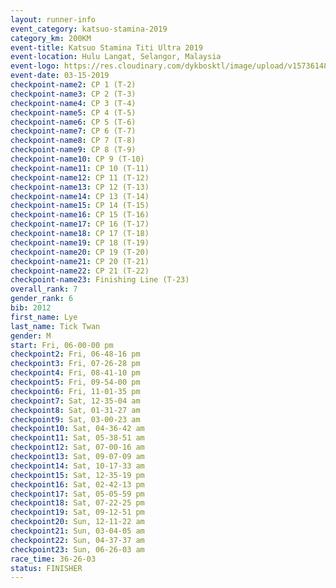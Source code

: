```yaml
---
layout: runner-info 
event_category: katsuo-stamina-2019 
category_km: 200KM 
event-title: Katsuo Stamina Titi Ultra 2019 
event-location: Hulu Langat, Selangor, Malaysia 
event-logo: https://res.cloudinary.com/dykbosktl/image/upload/v1573614825/Logo/Logo_p7ft6n.png
event-date: 03-15-2019 
checkpoint-name2: CP 1 (T-2) 
checkpoint-name3: CP 2 (T-3) 
checkpoint-name4: CP 3 (T-4) 
checkpoint-name5: CP 4 (T-5) 
checkpoint-name6: CP 5 (T-6) 
checkpoint-name7: CP 6 (T-7) 
checkpoint-name8: CP 7 (T-8) 
checkpoint-name9: CP 8 (T-9) 
checkpoint-name10: CP 9 (T-10) 
checkpoint-name11: CP 10 (T-11) 
checkpoint-name12: CP 11 (T-12) 
checkpoint-name13: CP 12 (T-13) 
checkpoint-name14: CP 13 (T-14) 
checkpoint-name15: CP 14 (T-15) 
checkpoint-name16: CP 15 (T-16) 
checkpoint-name17: CP 16 (T-17) 
checkpoint-name18: CP 17 (T-18) 
checkpoint-name19: CP 18 (T-19) 
checkpoint-name20: CP 19 (T-20) 
checkpoint-name21: CP 20 (T-21) 
checkpoint-name22: CP 21 (T-22) 
checkpoint-name23: Finishing Line (T-23) 
overall_rank: 7
gender_rank: 6
bib: 2012
first_name: Lye
last_name: Tick Twan
gender: M
start: Fri, 06-00-00 pm
checkpoint2: Fri, 06-48-16 pm
checkpoint3: Fri, 07-26-28 pm
checkpoint4: Fri, 08-41-10 pm
checkpoint5: Fri, 09-54-00 pm
checkpoint6: Fri, 11-01-35 pm
checkpoint7: Sat, 12-35-04 am
checkpoint8: Sat, 01-31-27 am
checkpoint9: Sat, 03-00-23 am
checkpoint10: Sat, 04-36-42 am
checkpoint11: Sat, 05-38-51 am
checkpoint12: Sat, 07-00-16 am
checkpoint13: Sat, 09-07-09 am
checkpoint14: Sat, 10-17-33 am
checkpoint15: Sat, 12-35-19 pm
checkpoint16: Sat, 02-42-13 pm
checkpoint17: Sat, 05-05-59 pm
checkpoint18: Sat, 07-22-25 pm
checkpoint19: Sat, 09-12-51 pm
checkpoint20: Sun, 12-11-22 am
checkpoint21: Sun, 03-04-05 am
checkpoint22: Sun, 04-37-37 am
checkpoint23: Sun, 06-26-03 am
race_time: 36-26-03
status: FINISHER
---
```

